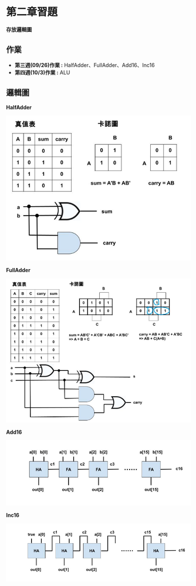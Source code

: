 # 第二章習題

**存放邏輯圖**


## 作業
* **第三週(09/26)作業 :** HalfAdder、FullAdder、Add16、Inc16
* **第四週(10/3)作業 :** ALU


## 邏輯圖
**HalfAdder**

![alt text](HalfAdder.jpg)

**FullAdder**

![alt text](Fulladder.jpg)

**Add16**

![alt text](<Add16 (1)-1.jpg>)

**Inc16**

![alt text](Inc16.jpg)
